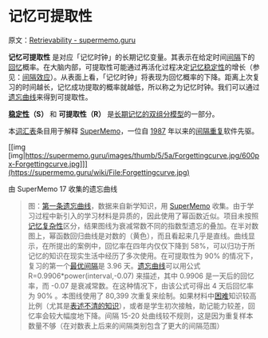 # 记忆可提取性

原文：[Retrievability - supermemo.guru](https://supermemo.guru/wiki/Retrievability)

 **记忆可提取性** 是对应「记忆时钟」的长期记忆变量。其表示在给定时间[间隔](https://supermemo.guru/wiki/Interval)下的[回忆](https://supermemo.guru/wiki/Recall)概率。在大脑内部，可提取性可能通过再活化过程决定[记忆稳定性](https://supermemo.guru/wiki/Stability)的增长（参见：[间隔效应](https://supermemo.guru/wiki/Spacing_effect)）。从表面上看，「记忆时钟」将表现为回忆概率的下降。距离上次复习的时间越长，记忆成功提取的概率就越低，所以称之为记忆时钟。我们可以通过[遗忘曲线](https://supermemo.guru/wiki/Forgetting_curve)来得到可提取性。

 **[稳定性](https://supermemo.guru/wiki/Stability)（S）** 和 **可提取性（R）** 是[长期记忆的双组分模型](https://supermemo.guru/wiki/Two_component_model_of_long-term_memory)的一部分。

本[词汇表](https://supermemo.guru/wiki/Glossary)条目用于解释 [SuperMemo](https://supermemo.guru/wiki/SuperMemo_Guru)，一位自 [1987](https://supermemo.guru/wiki/History_of_spaced_repetition_(print)) 年以来的[间隔重复](https://supermemo.guru/wiki/Spaced_repetition)软件先驱。

[[img [img|https://supermemo.guru/images/thumb/5/5a/Forgettingcurve.jpg/600px-Forgettingcurve.jpg]]](https://supermemo.guru/wiki/File:Forgettingcurve.jpg)

由 SuperMemo 17 收集的遗忘曲线

> 图：[第一条遗忘曲线](https://supermemo.guru/wiki/First_forgetting_curve)，数据来自新学知识，用 [SuperMemo](https://supermemo.guru/wiki/SuperMemo) 收集。由于学习过程中新引入的学习材料是异质的，因此使用了幂函数近似。项目未按照[记忆复杂性](https://supermemo.guru/wiki/Memory_complexity)区分，结果图线为衰减常数不同的指数型遗忘的叠加。在半对数图上，幂函数回归曲线是对数的（黄色），而且看起来几乎是直线。曲线显示，在所提出的案例中，回忆率在四年内仅仅下降到 58%，可以归功于所记忆的知识在现实生活中经历了多次使用。在可提取性为 90% 的情况下，复习的第一个[最优间隔](https://supermemo.guru/wiki/Optimum_interval)是 3.96 天。[遗忘曲线](https://supermemo.guru/wiki/Forgetting_curve)可以用公式 R=0.9906\*power(interval,-0.07) 来描述，其中 0.9906 是一天后的回忆率，而 -0.07 是衰减常数。在这种情况下，由该公式可得出 4 天后回忆率为 90% 。本图线使用了 80,399 次重复来绘制。如果材料中[困难](https://supermemo.guru/wiki/Memory_complexity)知识较高比例（尤其是[表述不清的知识](https://supermemo.guru/wiki/20_rules)），或者是学生初次接触，助记能力较差，回忆率会较大幅度地下降。间隔 15-20 处曲线较不规则，这是因为重复样本数量不够（在对数表上后来的间隔类别包含了更大的间隔范围）